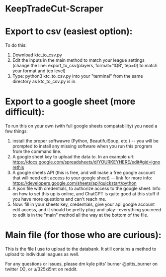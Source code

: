# KeepTradeCut-Scraper

# Export to csv (easiest option):
To do this:
1. Download ktc_to_csv.py
2. Edit the inputs in the main method to match your league settings (change the line: export_to_csv(players, format='1QB', tep=0) to match your format and tep level)
3. Type: python3 ktc_to_csv.py into your "terminal" from the same directory as ktc_to_csv.py is in.

# Export to a google sheet (more difficult):
To run this on your own (with full google sheets compatability) you need a few things:
1. install the proper softwawre (Python, BeautifulSoup, etc.) -- you will be prompted to install any missing software when you run this program from the command line.
2. A google sheet key to upload the data to. In an example url: https://docs.google.com/spreadsheets/d/YOURKEYHERE/edit#gid=ignorethis
3. A google sheets API (this is free, and will make a free google account that will need edit access to your google sheet) -- link for more info: https://developers.google.com/sheets/api/quickstart/python
4. A json file with credentials, to authorize access to the google sheet. Info on how to set this up is online, and ChatGPT is quite good at this stuff if you have more questions and can't reach me.
5. Now: fill in your sheets key, credentials, give your api google account edit access, and it should be pretty plug-and-play--everything you need to edit is in the "main" method all the way at the bottom of the file.

# Main file (for those who are curious):
This is the file I use to upload to the databank. It still contains a method to upload to individual leagues as well.

For any questions or issues, please dm kyle pitts' burner @pitts_burner on twitter (X), or u/325xi5mt on reddit.
